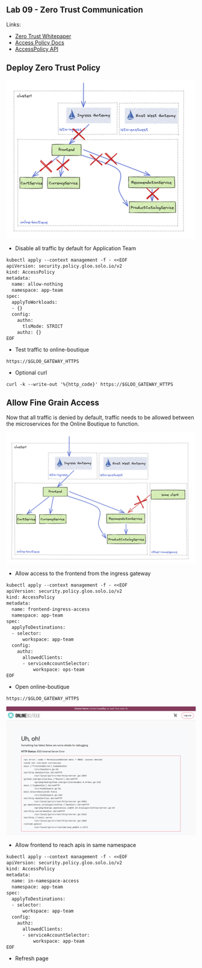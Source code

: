 ## Lab 09 - Zero Trust Communication <a name="lab-09---zero-trust-communication-"></a>


Links:
  - [Zero Trust Whitepaper](https://www.solo.io/zero-trust/)
  - [Access Policy Docs](https://docs.solo.io/gloo-mesh-enterprise/latest/policies/access/)
  - [AccessPolicy API](https://docs.solo.io/gloo-mesh-enterprise/latest/reference/api/access_policy/)

## Deploy Zero Trust Policy

![Zero trust appp team](images/zero-trust.png)
* Disable all traffic by default for Application Team
```shell
kubectl apply --context management -f - <<EOF
apiVersion: security.policy.gloo.solo.io/v2
kind: AccessPolicy
metadata:
  name: allow-nothing
  namespace: app-team
spec:
  applyToWorkloads:
  - {}
  config:
    authn:
      tlsMode: STRICT
    authz: {}
EOF
```

* Test traffic to online-boutique
```shell
https://$GLOO_GATEWAY_HTTPS
```

* Optional curl
```shell
curl -k --write-out '%{http_code}' https://$GLOO_GATEWAY_HTTPS
```

## Allow Fine Grain Access

Now that all traffic is denied by default, traffic needs to be allowed between the microservices for the Online Boutique to function.

![Zero trust appp team](images/fine-grained-access.png)
* Allow access to the frontend from the ingress gateway
```shell
kubectl apply --context management -f - <<EOF
apiVersion: security.policy.gloo.solo.io/v2
kind: AccessPolicy
metadata:
  name: frontend-ingress-access
  namespace: app-team
spec:
  applyToDestinations:
  - selector:
      workspace: app-team
  config:
    authz:
      allowedClients:
      - serviceAccountSelector:
          workspace: ops-team
EOF
```
* Open online-boutique
```shell
https://$GLOO_GATEWAY_HTTPS
```
![](images/zero-trust-ingress.png)
* Allow frontend to reach apis in same namespace
```shell
kubectl apply --context management -f - <<EOF
apiVersion: security.policy.gloo.solo.io/v2
kind: AccessPolicy
metadata:
  name: in-namespace-access
  namespace: app-team
spec:
  applyToDestinations:
  - selector:
      workspace: app-team
  config:
    authz:
      allowedClients:
      - serviceAccountSelector:
          workspace: app-team
EOF
```

* Refresh page
